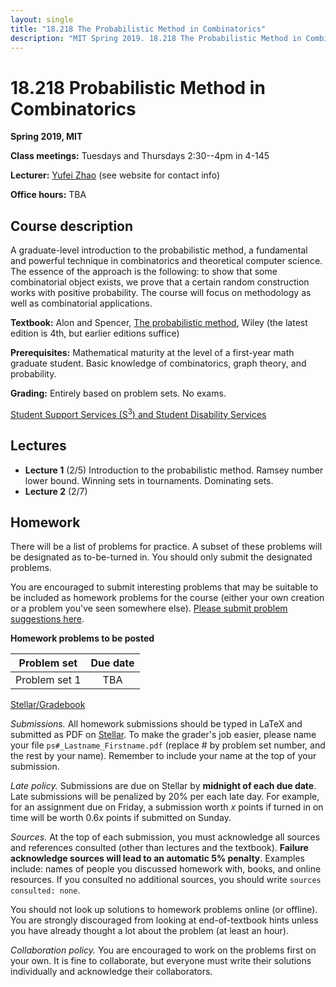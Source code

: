 ```yaml
---
layout: single
title: "18.218 The Probabilistic Method in Combinatorics"
description: "MIT Spring 2019. 18.218 The Probabilistic Method in Combinatorics. Prof. Yufei Zhao"
---
```


18.218 Probabilistic Method in Combinatorics
===============================================

**Spring 2019, MIT**

**Class meetings:** Tuesdays and Thursdays 2:30--4pm in 4-145

**Lecturer:** [Yufei Zhao](http://yufeizhao.com) (see website for contact info)

**Office hours:** TBA

## Course description

A graduate-level introduction to the probabilistic method, a fundamental and powerful technique in combinatorics and theoretical computer science. The essence of the approach is the following: to show that some combinatorial object exists, we prove that a certain random construction works with positive probability. The course will focus on methodology as well as combinatorial applications.

**Textbook:** Alon and Spencer, [The probabilistic method](https://www.amazon.com/Probabilistic-Method-Discrete-Mathematics-Optimization/dp/1119061954/ref=dp_ob_title_bk), Wiley (the latest edition is 4th, but earlier editions suffice)

**Prerequisites:** Mathematical maturity at the level of a first-year math graduate student. Basic knowledge of combinatorics, graph theory, and probability.

**Grading:** Entirely based on problem sets. No exams.

[Student Support Services (S<sup>3</sup>) and Student Disability Services](s3)

## Lectures

- **Lecture 1** (2/5) Introduction to the probabilistic method. Ramsey number lower bound. Winning sets in tournaments. Dominating sets.
- **Lecture 2** (2/7)


## Homework

There will be a list of problems for practice. A subset of these problems will be designated as to-be-turned in. You should only submit the designated problems.

You are encouraged to submit interesting problems that may be suitable to be included as homework problems for the course (either your own creation or a problem you've seen somewhere else). [Please submit problem suggestions here](https://goo.gl/forms/2oqrqw0UNyz5oHeH2).

**Homework problems to be posted**  

| Problem set | Due date  |
|:---------------:|:-----------:|
| Problem set 1 | TBA


[Stellar/Gradebook](http://stellar.mit.edu/S/course/18/sp19/18.218/)

_Submissions._ All homework submissions should be typed in LaTeX and submitted as PDF on [Stellar](http://stellar.mit.edu/S/course/18/sp19/18.218/). To make the grader's job easier, please name your file `ps#_Lastname_Firstname.pdf` (replace # by problem set number, and the rest by your name). Remember to include your name at the top of your submission.

_Late policy._ Submissions are due on Stellar by **midnight of each due date**. Late submissions will be penalized by 20% per each late day. For example, for an assignment due on Friday, a submission worth _x_ points if turned in on time will be worth $0.6x$ points if submitted on Sunday.

_Sources._ At the top of each submission, you must acknowledge all sources and references consulted (other than lectures and the textbook). **Failure acknowledge sources will lead to an automatic 5% penalty**. Examples include: names of people you discussed homework with, books, and online resources. If you consulted no additional sources, you should write `sources consulted: none`.

You should not look up solutions to homework problems online (or offline). You are strongly discouraged from looking at end-of-textbook hints unless you have already thought a lot about the problem (at least an hour).

_Collaboration policy._ You are encouraged to work on the problems first on your own. It is fine to collaborate, but everyone must write their solutions individually and acknowledge their collaborators.
